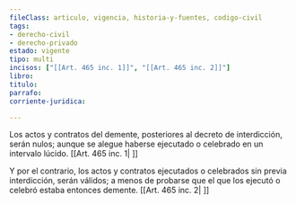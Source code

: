 ```yaml
---
fileClass: articulo, vigencia, historia-y-fuentes, codigo-civil
tags:
- derecho-civil
- derecho-privado
estado: vigente
tipo: multi
incisos: ["[[Art. 465 inc. 1]]", "[[Art. 465 inc. 2]]"]
libro:
titulo:
parrafo:
corriente-juridica:

---
```

Los actos y contratos del demente, posteriores al decreto de interdicción, serán nulos; aunque se alegue haberse ejecutado o celebrado en un intervalo lúcido. [[Art. 465 inc. 1| ]]

Y por el contrario, los actos y contratos ejecutados o celebrados sin previa interdicción, serán válidos; a menos de probarse que el que los ejecutó o celebró estaba entonces demente. [[Art. 465 inc. 2| ]]